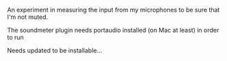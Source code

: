 An experiment in measuring the input from my microphones to be 
sure that I'm not muted.

The soundmeter plugin needs portaudio installed (on Mac at least) in order to run

Needs updated to be installable…